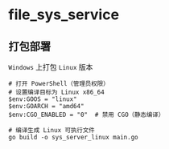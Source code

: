 # file_sys_service

## 打包部署

`Windows` 上打包 `Linux` 版本
```shell
# 打开 PowerShell（管理员权限）
# 设置编译目标为 Linux x86_64
$env:GOOS = "linux"
$env:GOARCH = "amd64"
$env:CGO_ENABLED = "0"  # 禁用 CGO（静态编译）

# 编译生成 Linux 可执行文件
go build -o sys_server_linux main.go
```